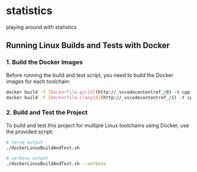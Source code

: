 # statistics
playing around with statistics

## Running Linux Builds and Tests with Docker

### 1. Build the Docker Images

Before running the build and test script, you need to build the Docker images for each toolchain:

```sh
docker build -f [Dockerfile.gcc14](http://_vscodecontentref_/0) -t cpp-ci-gcc14 .
docker build -f [Dockerfile.clang18](http://_vscodecontentref_/1) -t cpp-ci-clang18 .
```

### 2. Build and Test the Project

To build and test this project for multiple Linux toolchains using Docker, use the provided script:

```sh
# terse output
./dockerLinuxBuildAndTest.sh

# verbose output
./dockerLinuxBuildAndTest.sh --verbose
```